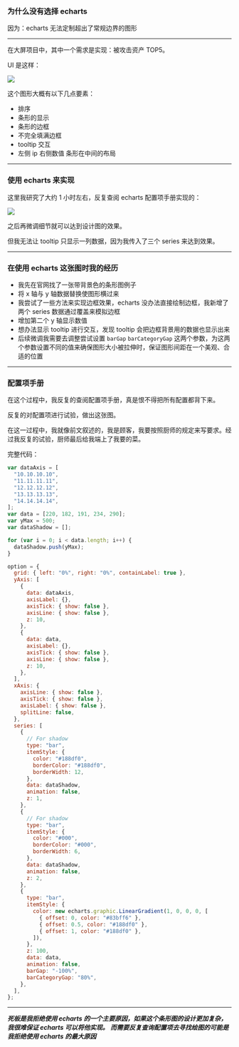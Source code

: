 ### 为什么没有选择 echarts

因为：echarts 无法定制超出了常规边界的图形

---

在大屏项目中，其中一个需求是实现：被攻击资产 TOP5。

UI 是这样：

![](~@img/bar2.png)

这个图形大概有以下几点要素：

- 排序
- 条形的显示
- 条形的边框
- 不完全填满边框
- tooltip 交互
- 左侧 ip 右侧数值 条形在中间的布局

---

### 使用 echarts 来实现

这里我研究了大约 1 小时左右，反复查阅 echarts 配置项手册实现的：

![](~@img/20200424102207.png)

之后再微调细节就可以达到设计图的效果。

但我无法让 tooltip 只显示一列数据，因为我传入了三个 series 来达到效果。

---

### 在使用 echarts 这张图时我的经历

- 我先在官网找了一张带背景色的条形图例子
- 将 x 轴与 y 轴数据替换使图形横过来
- 我尝试了一些方法来实现边框效果，echarts 没办法直接绘制边框，我新增了两个 series 数据通过覆盖来模拟边框
- 增加第二个 y 轴显示数值
- 想办法显示 tooltip 进行交互，发现 tooltip 会把边框背景用的数据也显示出来
- 后续微调我需要去调整尝试设置 `barGap` `barCategoryGap` 这两个参数，为这两个参数设置不同的值来确保图形大小被拉伸时，保证图形间距在一个美观、合适的位置

---

### 配置项手册

在这个过程中，我反复的查阅配置项手册，真是恨不得把所有配置都背下来。

反复的对配置项进行试验，做出这张图。

在这一过程中，我就像前文叙述的，我是顾客，我要按照厨师的规定来写要求。经过我反复的试验，厨师最后给我端上了我要的菜。

完整代码：

```javascript
var dataAxis = [
  "10.10.10.10",
  "11.11.11.11",
  "12.12.12.12",
  "13.13.13.13",
  "14.14.14.14",
];
var data = [220, 182, 191, 234, 290];
var yMax = 500;
var dataShadow = [];

for (var i = 0; i < data.length; i++) {
  dataShadow.push(yMax);
}

option = {
  grid: { left: "0%", right: "0%", containLabel: true },
  yAxis: [
    {
      data: dataAxis,
      axisLabel: {},
      axisTick: { show: false },
      axisLine: { show: false },
      z: 10,
    },
    {
      data: data,
      axisLabel: {},
      axisTick: { show: false },
      axisLine: { show: false },
      z: 10,
    },
  ],
  xAxis: {
    axisLine: { show: false },
    axisTick: { show: false },
    axisLabel: { show: false },
    splitLine: false,
  },
  series: [
    {
      // For shadow
      type: "bar",
      itemStyle: {
        color: "#188df0",
        borderColor: "#188df0",
        borderWidth: 12,
      },
      data: dataShadow,
      animation: false,
      z: 1,
    },
    {
      // For shadow
      type: "bar",
      itemStyle: {
        color: "#000",
        borderColor: "#000",
        borderWidth: 6,
      },
      data: dataShadow,
      animation: false,
      z: 2,
    },
    {
      type: "bar",
      itemStyle: {
        color: new echarts.graphic.LinearGradient(1, 0, 0, 0, [
          { offset: 0, color: "#83bff6" },
          { offset: 0.5, color: "#188df0" },
          { offset: 1, color: "#188df0" },
        ]),
      },
      z: 100,
      data: data,
      animation: false,
      barGap: "-100%",
      barCategoryGap: "80%",
    },
  ],
};
```

---

**_死板是我拒绝使用 echarts 的一个主要原因，如果这个条形图的设计更加复杂，我很难保证 echarts 可以将他实现。_**
**_而需要反复查询配置项去寻找绘图的可能是我拒绝使用 echarts 的最大原因_**
